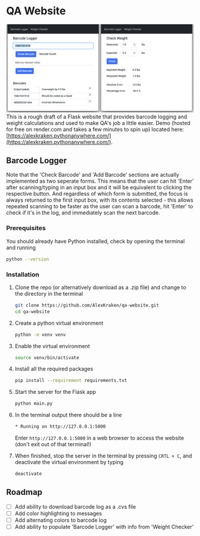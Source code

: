 # QA Website
[![QA Website Screen Shot][website-screenshot]](https://github.com/AlexKraken/qa-website)
This is a rough draft of a Flask website that provides barcode logging and weight calculations and used to make QA's job a little easier. 
Demo (hosted for free on render.com and takes a few minutes to spin up) located here: [https://alexkraken.pythonanywhere.com/](https://alexkraken.pythonanywhere.com/).

## Barcode Logger

Note that the 'Check Barcode' and 'Add Barcode' sections are actually implemented as two seperate forms. This means that the user can hit 'Enter' after scanning/typing in an input box and it will be equivalent to clicking the respective button. And regardless of which form is submitted, the focus is always returned to the first input box, with its contents selected - this allows repeated scanning to be faster as the user can scan a barcode, hit 'Enter' to check if it's in the log, and immediately scan the next barcode.


### Prerequisites
You should already have Python installed, check by opening the terminal and running
```sh
python --version
```

### Installation
1. Clone the repo (or alternatively download as a .zip file) and change to the directory in the terminal
   ```sh
   git clone https://github.com/AlexKraken/qa-website.git
   cd qa-website
   ```
   
2. Create a python virtual environment
   ```sh
   python -m venv venv
   ```
      
3. Enable the virtual environment
   ```sh
   source venv/bin/activate
   ```
      
4. Install all the required packages
   ```sh
   pip install --requirement requirements.txt
   ```
      
5. Start the server for the Flask app
   ```sh
   python main.py
   ```
      
6. In the terminal output there should be a line
   ```sh
   * Running on http://127.0.0.1:5000
   ```
      
   Enter `http://127.0.0.1:5000` in a web browser to access the website (don't exit out of that terminal!)
      
7. When finished, stop the server in the terminal by pressing `CRTL + C`, and deactivate the virtual environment by typing
   ```sh
   deactivate
   ```
      

## Roadmap


- [ ] Add ability to download barcode log as a .cvs file
- [ ] Add color highlighting to messages
- [ ] Add alternating colors to barcode log
- [ ] Add ability to populate 'Barcode Logger' with info from 'Weight Checker'

[website-screenshot]: images/screenshot.png
